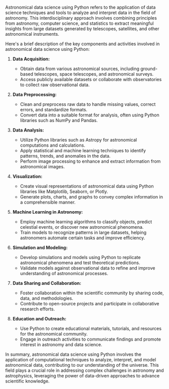 Astronomical data science using Python refers to the application of data science techniques and tools to analyze and interpret data in the field of astronomy. This interdisciplinary approach involves combining principles from astronomy, computer science, and statistics to extract meaningful insights from large datasets generated by telescopes, satellites, and other astronomical instruments.

Here's a brief description of the key components and activities involved in astronomical data science using Python:

1. **Data Acquisition:**
   - Obtain data from various astronomical sources, including ground-based telescopes, space telescopes, and astronomical surveys.
   - Access publicly available datasets or collaborate with observatories to collect raw observational data.

2. **Data Preprocessing:**
   - Clean and preprocess raw data to handle missing values, correct errors, and standardize formats.
   - Convert data into a suitable format for analysis, often using Python libraries such as NumPy and Pandas.

3. **Data Analysis:**
   - Utilize Python libraries such as Astropy for astronomical computations and calculations.
   - Apply statistical and machine learning techniques to identify patterns, trends, and anomalies in the data.
   - Perform image processing to enhance and extract information from astronomical images.

4. **Visualization:**
   - Create visual representations of astronomical data using Python libraries like Matplotlib, Seaborn, or Plotly.
   - Generate plots, charts, and graphs to convey complex information in a comprehensible manner.

5. **Machine Learning in Astronomy:**
   - Employ machine learning algorithms to classify objects, predict celestial events, or discover new astronomical phenomena.
   - Train models to recognize patterns in large datasets, helping astronomers automate certain tasks and improve efficiency.

6. **Simulation and Modeling:**
   - Develop simulations and models using Python to replicate astronomical phenomena and test theoretical predictions.
   - Validate models against observational data to refine and improve understanding of astronomical processes.

7. **Data Sharing and Collaboration:**
   - Foster collaboration within the scientific community by sharing code, data, and methodologies.
   - Contribute to open-source projects and participate in collaborative research efforts.

8. **Education and Outreach:**
   - Use Python to create educational materials, tutorials, and resources for the astronomical community.
   - Engage in outreach activities to communicate findings and promote interest in astronomy and data science.

In summary, astronomical data science using Python involves the application of computational techniques to analyze, interpret, and model astronomical data, contributing to our understanding of the universe. This field plays a crucial role in addressing complex challenges in astronomy and astrophysics, leveraging the power of data-driven approaches to advance scientific knowledge.
